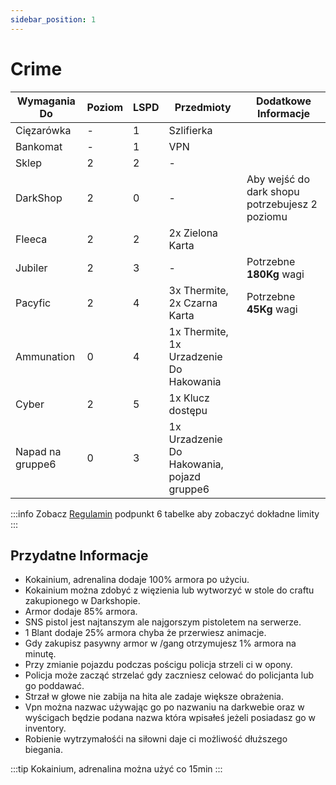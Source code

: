 ```yaml
---
sidebar_position: 1
---
```


# Crime

| Wymagania Do         |  Poziom   |  LSPD  |  Przedmioty                  | Dodatkowe Informacje   |
|------------           |-----------|--------|-------------                 |---------------         |
| Cięzarówka            |     -     |   1    |Szlifierka                    |                        |
| Bankomat              |     -     |   1    |  VPN                         |                        |
| Sklep                 |    2      |   2    |   -                          |                        |
| DarkShop              |    2      |   0    |        -                     |Aby wejść do dark shopu potrzebujesz 2 poziomu|
| Fleeca                |    2      |   2    |2x Zielona Karta              |                        |
| Jubiler               |    2      |   3    |             -                |Potrzebne **180Kg** wagi|
| Pacyfic               |    2      |   4    |3x Thermite, 2x Czarna Karta  |Potrzebne **45Kg** wagi |
| Ammunation            |    0      |   4    |1x Thermite, 1x Urzadzenie Do Hakowania|               |
| Cyber                 |    2     |   5    |1x Klucz dostępu               |                        |
| Napad na gruppe6      |    0      |    3   |1x Urzadzenie Do Hakowania, pojazd gruppe6|                        |

:::info
Zobacz [Regulamin](../regulamin.md) podpunkt 6 tabelke aby zobaczyć dokładne limity
:::

## Przydatne Informacje

- Kokainium, adrenalina dodaje 100% armora po użyciu.
- Kokainium można zdobyć z więzienia lub wytworzyć w stole do craftu zakupionego w Darkshopie.
- Armor dodaje 85% armora.
- SNS pistol jest najtanszym ale najgorszym pistoletem na serwerze.
- 1 Blant dodaje 25% armora chyba że przerwiesz animacje.
- Gdy zakupisz pasywny armor w /gang otrzymujesz 1% armora na minutę.
- Przy zmianie pojazdu podczas pościgu policja strzeli ci w opony.
- Policja może zacząć strzelać gdy zaczniesz celować do policjanta lub go poddawać.
- Strzał w głowe nie zabija na hita ale zadaje większe obrażenia.
- Vpn można nazwac używając go po nazwaniu na darkwebie oraz w wyścigach będzie podana nazwa która wpisałeś jeżeli posiadasz go w inventory.
- Robienie wytrzymałośći na siłowni daje ci możliwość dłuższego biegania.

:::tip
Kokainium, adrenalina można użyć co 15min
:::
